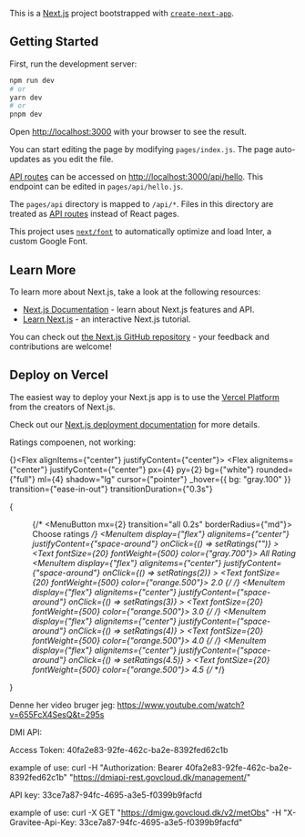 This is a [Next.js](https://nextjs.org/) project bootstrapped with [`create-next-app`](https://github.com/vercel/next.js/tree/canary/packages/create-next-app).

## Getting Started

First, run the development server:

```bash
npm run dev
# or
yarn dev
# or
pnpm dev
```

Open [http://localhost:3000](http://localhost:3000) with your browser to see the result.

You can start editing the page by modifying `pages/index.js`. The page auto-updates as you edit the file.

[API routes](https://nextjs.org/docs/api-routes/introduction) can be accessed on [http://localhost:3000/api/hello](http://localhost:3000/api/hello). This endpoint can be edited in `pages/api/hello.js`.

The `pages/api` directory is mapped to `/api/*`. Files in this directory are treated as [API routes](https://nextjs.org/docs/api-routes/introduction) instead of React pages.

This project uses [`next/font`](https://nextjs.org/docs/basic-features/font-optimization) to automatically optimize and load Inter, a custom Google Font.

## Learn More

To learn more about Next.js, take a look at the following resources:

- [Next.js Documentation](https://nextjs.org/docs) - learn about Next.js features and API.
- [Learn Next.js](https://nextjs.org/learn) - an interactive Next.js tutorial.

You can check out [the Next.js GitHub repository](https://github.com/vercel/next.js/) - your feedback and contributions are welcome!

## Deploy on Vercel

The easiest way to deploy your Next.js app is to use the [Vercel Platform](https://vercel.com/new?utm_medium=default-template&filter=next.js&utm_source=create-next-app&utm_campaign=create-next-app-readme) from the creators of Next.js.

Check out our [Next.js deployment documentation](https://nextjs.org/docs/deployment) for more details.


Ratings compoenen, not working: 

{}<Flex alignItems={"center"} justifyContent={"center"}>
<Flex
  alignitems={"center"}
  justifyContent={"center"}
  px={4}
  py={2}
  bg={"white"}
  rounded={"full"}
  ml={4}
  shadow="lg"
  cursor={"pointer"}
  _hover={{ bg: "gray.100" }}
  transition={"ease-in-out"}
  transitionDuration={"0.3s"}
>
  {<Menu>
   {/*  <BiStar fontSize={25} />
    <MenuButton mx={2} transition="all 0.2s" borderRadius={"md"}>
      Choose ratings
    </MenuButton> */}
    <MenuList>
      <MenuItem
        display={"flex"}
        alignitems={"center"}
        justifyContent={"space-around"}
        onClick={() => setRatings("")}
      >
        <Text fontSize={20} fontWeight={500} color={"gray.700"}>
          All Rating
        </Text>
      </MenuItem>
      <MenuItem
        display={"flex"}
        alignitems={"center"}
        justifyContent={"space-around"}
        onClick={() => setRatings(2)}
      >
        <Text fontSize={20} fontWeight={500} color={"orange.500"}>
          2.0
        </Text>
        {/* <Rating size="small" value={2} readOnly />  */}
      </MenuItem>
      <MenuItem
        display={"flex"}
        alignitems={"center"}
        justifyContent={"space-around"}
        onClick={() => setRatings(3)}
      >
        <Text fontSize={20} fontWeight={500} color={"orange.500"}>
          3.0
        </Text>
        {/* <Rating size="small" value={3} readOnly />  */}
      </MenuItem>
      <MenuItem
        display={"flex"}
        alignitems={"center"}
        justifyContent={"space-around"}
        onClick={() => setRatings(4)}
      >
        <Text fontSize={20} fontWeight={500} color={"orange.500"}>
          4.0
        </Text>
        {/* <Rating size="small" value={4} readOnly />  */}
      </MenuItem>
      <MenuItem
        display={"flex"}
        alignitems={"center"}
        justifyContent={"space-around"}
        onClick={() => setRatings(4.5)}
      >
        <Text fontSize={20} fontWeight={500} color={"orange.500"}>
          4.5
        </Text>
        {/* <Rating size="small" value={4.5} readOnly />  */}
      </MenuItem>
    </MenuList>
  </Menu>}
  <BiChevronDown fontSize={25} />
</Flex>

Denne her video bruger jeg: https://www.youtube.com/watch?v=655FcX4SesQ&t=295s


DMI API: 

Access Token: 40fa2e83-92fe-462c-ba2e-8392fed62c1b

example of use: curl -H "Authorization: Bearer 40fa2e83-92fe-462c-ba2e-8392fed62c1b" "https://dmiapi-rest.govcloud.dk/management/"

API key: 33ce7a87-94fc-4695-a3e5-f0399b9facfd

example of use: curl -X GET "https://dmigw.govcloud.dk/v2/metObs" -H "X-Gravitee-Api-Key: 33ce7a87-94fc-4695-a3e5-f0399b9facfd"